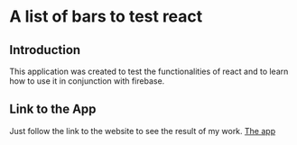 # A list of bars to test react

## Introduction

This application was created to test the functionalities of react and to learn how to use it in conjunction with firebase.

## Link to the App

Just follow the link to the website to see the result of my work.
[The app](https://gderuwez.github.io/react-bar-test-project/)
